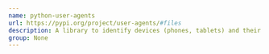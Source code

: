 ```yaml
---
name: python-user-agents
url: https://pypi.org/project/user-agents/#files
description: A library to identify devices (phones, tablets) and their capabilities by parsing (browser/HTTP) user agent strings.
group: None
---
```

